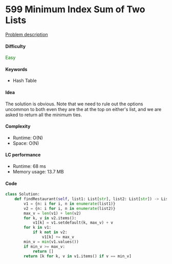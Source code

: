 599 Minimum Index Sum of Two Lists    
=======================
[Problem description](https://leetcode.com/problems/minimum-index-sum-of-two-lists/)

#### Difficulty
<span style="color:green">Easy</span>

#### Keywords
- Hash Table

#### Idea
The solution is obvious. Note that we need to rule out the options uncommon to both even they are the at the top on either's list, and we are asked to return all the minimum ties. 

#### Complexity
- Runtime: O(N)
- Space: O(N)

#### LC performance
- Runtime: 68 ms
- Memory usage: 13.7 MB

#### Code
```python
class Solution:
    def findRestaurant(self, list1: List[str], list2: List[str]) -> List[str]:
        v1 = {n: i for i, n in enumerate(list1)}
        v2 = {n: i for i, n in enumerate(list2)}
        max_v = len(v1) + len(v2)
        for k, v in v2.items():
            v1[k] = v1.setdefault(k, max_v) + v
        for k in v1:
            if k not in v2:
                v1[k] += max_v
        min_v = min(v1.values())
        if min_v >= max_v:
            return []
        return [k for k, v in v1.items() if v == min_v]
```